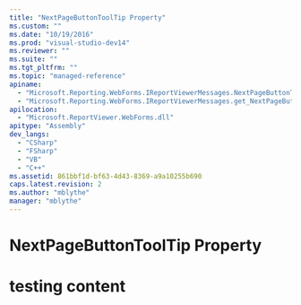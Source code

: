 ```yaml
---
title: "NextPageButtonToolTip Property"
ms.custom: ""
ms.date: "10/19/2016"
ms.prod: "visual-studio-dev14"
ms.reviewer: ""
ms.suite: ""
ms.tgt_pltfrm: ""
ms.topic: "managed-reference"
apiname: 
  - "Microsoft.Reporting.WebForms.IReportViewerMessages.NextPageButtonToolTip"
  - "Microsoft.Reporting.WebForms.IReportViewerMessages.get_NextPageButtonToolTip"
apilocation: 
  - "Microsoft.ReportViewer.WebForms.dll"
apitype: "Assembly"
dev_langs: 
  - "CSharp"
  - "FSharp"
  - "VB"
  - "C++"
ms.assetid: 861bbf1d-bf63-4d43-8369-a9a10255b690
caps.latest.revision: 2
ms.author: "mblythe"
manager: "mblythe"
---
```

# NextPageButtonToolTip Property
# testing content